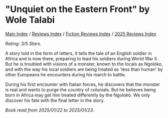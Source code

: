 # "Unquiet on the Eastern Front" by Wole Talabi

[Main Index](../../../README.md) / [Reviews Index](../../README.md) / [Fiction Reviews Index](../README.md) / [2025 Reviews Index](README.md)

*Rating: 3/5 Stars.*

A story told in the form of letters, it tells the tale of an English soldier in Africa and is now there, preparing to lead his soldiers during World War II. But he is troubled with visions of a monster, known to the locals as Ngoloko, and with the way his local soldiers are being treated as 'less than human' by other Europeans he encounters during his march to battle.

During his first encounter with Italian forces, he discovers that the monster is real and wants to purge the country of colonials. But he believes being born in Africa may get him treated differently by the Ngoloko. We only discover his fate with the final letter in the story.

*Book read from 2025/01/22 to 2025/01/23.*

